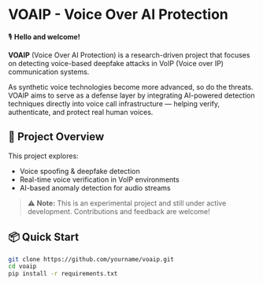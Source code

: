 # VOAIP - Voice Over AI Protection

🎙️ **Hello and welcome!**

**VOAIP** (Voice Over AI Protection) is a research-driven project that focuses on detecting voice-based deepfake attacks in VoIP (Voice over IP) communication systems.

As synthetic voice technologies become more advanced, so do the threats. VOAIP aims to serve as a defense layer by integrating AI-powered detection techniques directly into voice call infrastructure — helping verify, authenticate, and protect real human voices.

## 🧭 Project Overview

This project explores:

- Voice spoofing & deepfake detection
- Real-time voice verification in VoIP environments
- AI-based anomaly detection for audio streams

> ⚠️ **Note:** This is an experimental project and still under active development. Contributions and feedback are welcome!

## 📦 Quick Start

```bash
git clone https://github.com/yourname/voaip.git
cd voaip
pip install -r requirements.txt

